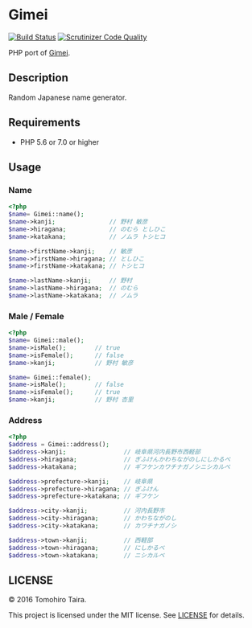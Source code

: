 Gimei
================================================================================

[![Build Status](https://img.shields.io/travis/Tomohiro/gimei.svg?style=flat-square)](https://travis-ci.org/Tomohiro/gimei)
[![Scrutinizer Code Quality](https://img.shields.io/scrutinizer/g/Tomohiro/gimei.svg?style=flat-square)](https://scrutinizer-ci.com/g/Tomohiro/gimei/?branch=master)

PHP port of [Gimei](https://github.com/willnet/gimei).


Description
--------------------------------------------------------------------------------

Random Japanese name generator.


Requirements
--------------------------------------------------------------------------------

- PHP 5.6 or 7.0 or higher


Usage
--------------------------------------------------------------------------------

### Name

```php
<?php
$name= Gimei::name();
$name->kanji;               // 野村 敏彦
$name->hiragana;            // のむら としひこ
$name->katakana;            // ノムラ トシヒコ

$name->firstName->kanji;    // 敏彦
$name->firstName->hiragana; // としひこ
$name->firstName->katakana; // トシヒコ

$name->lastName->kanji;     // 野村
$name->lastName->hiragana;  // のむら
$name->lastName->katakana;  // ノムラ
```


### Male / Female

```php
<?php
$name= Gimei::male();
$name->isMale();        // true
$name->isFemale();      // false
$name->kanji;           // 野村 敏彦

$name= Gimei::female();
$name->isMale();        // false
$name->isFemale();      // true
$name->kanji;           // 野村 杏里
```

### Address

```php
<?php
$address = Gimei::address();
$address->kanji;                // 岐阜県河内長野市西軽部
$address->hiragana;             // ぎふけんかわちながのしにしかるべ
$address->katakana;             // ギフケンカワチナガノシニシカルベ

$address->prefecture->kanji;    // 岐阜県
$address->prefecture->hiragana; // ぎふけん
$address->prefecture->katakana; // ギフケン

$address->city->kanji;          // 河内長野市
$address->city->hiragana;       // かわちながのし
$address->city->katakana;       // カワチナガノシ

$address->town->kanji;          // 西軽部
$address->town->hiragana;       // にしかるべ
$address->town->katakana;       // ニシカルベ
```


LICENSE
--------------------------------------------------------------------------------

&copy; 2016 Tomohiro Taira.

This project is licensed under the MIT license. See [LICENSE](LICENSE) for details.
